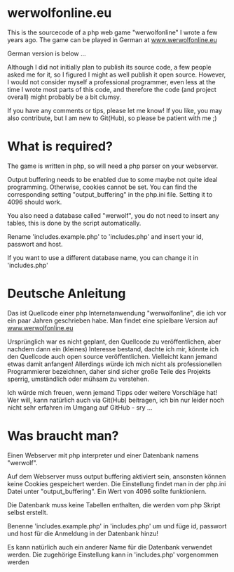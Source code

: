 # werwolfonline.eu
This is the sourcecode of a php web game "werwolfonline" I wrote a few years ago. The game can be played in German at www.werwolfonline.eu

German version is below ...

Although I did not initially plan to publish its source code, a few people asked me for it, so I figured I might as well publish it open source.
However, I would not consider myself a professional programmer, even less at the time I wrote most parts of this code, and therefore the code (and project overall) might probably be a bit clumsy.

If you have any comments or tips, please let me know! If you like, you may also contribute, but I am new to Git(Hub), so please be patient with me ;)

# What is required?
The game is written in php, so will need a php parser on your webserver.

Output buffering needs to be enabled due to some maybe not quite ideal programming. Otherwise, cookies cannot be set.
You can find the corresponding setting "output_buffering" in the php.ini file. Setting it to 4096 should work.

You also need a database called "werwolf", you do not need to insert any tables, this is done by the script automatically.

Rename 'includes.example.php' to 'includes.php' and insert your id, passwort and host.

If you want to use a different database name, you can change it in 'includes.php'

# Deutsche Anleitung
Das ist Quellcode einer php Internetanwendung "werwolfonline", die ich vor ein paar Jahren geschrieben habe. Man findet eine spielbare Version auf www.werwolfonline.eu

Ursprünglich war es nicht geplant, den Quellcode zu veröffentlichen, aber nachdem dann ein (kleines) Interesse bestand, dachte ich mir, könnte ich den Quellcode auch open source veröffentlichen. Vielleicht kann jemand etwas damit anfangen!
Allerdings würde ich mich nicht als professionellen Programmierer bezeichnen, daher sind sicher große Teile des Projekts sperrig, umständlich oder mühsam zu verstehen.

Ich würde mich freuen, wenn jemand Tipps oder weitere Vorschläge hat! Wer will, kann natürlich auch via Git(Hub) beitragen, ich bin nur leider noch nicht sehr erfahren im Umgang auf GitHub - sry ...

# Was braucht man?
Einen Webserver mit php interpreter und einer Datenbank namens "werwolf".

Auf dem Webserver muss output buffering aktiviert sein, ansonsten können keine Cookies gespeichert werden.
Die Einstellung findet man in der php.ini Datei unter "output_buffering". Ein Wert von 4096 sollte funktioniern.

Die Datenbank muss keine Tabellen enthalten, die werden vom php Skript selbst erstellt.

Benenne 'includes.example.php' in 'includes.php' um und füge id, passwort und host für die Anmeldung in der Datenbank hinzu!

Es kann natürlich auch ein anderer Name für die Datenbank verwendet werden. Die zugehörige Einstellung kann in 'includes.php' vorgenommen werden
